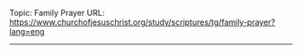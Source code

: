 Topic: Family Prayer
URL: https://www.churchofjesuschrist.org/study/scriptures/tg/family-prayer?lang=eng

---

